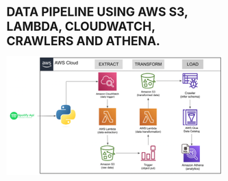 # DATA PIPELINE USING AWS S3, LAMBDA, CLOUDWATCH, CRAWLERS AND ATHENA.
![Spotify Data Pipeline](spotify02_usingAWS/python.png)
